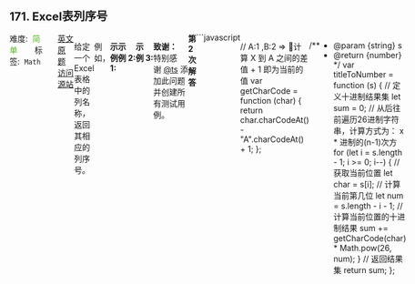 <div style="font-size: 20px; margin-bottom: 15px; font-weight: bold;">171. Excel表列序号</div>
<div style="display: flex; font-size: 14px; justify-content: space-between;"><div><span style="margin-right: 30px;">难度:&nbsp;&nbsp;<label style="color: rgb(90, 183, 38);">简单</label></span><span style="margin-right: 30px;">标签:&nbsp;&nbsp;<code>Math</code></span></div><div><span style="margin-right: 15px;"><a href="https://leetcode.com/problems/excel-sheet-column-number/">英文原题</a></span><span><a href="https://leetcode-cn.com/problems/excel-sheet-column-number/">访问源站</a></span></div>
<hr style="height: 1px; margin: 1em 0px;" />
<p>给定一个Excel表格中的列名称，返回其相应的列序号。</p>

<p>例如，</p>

<pre>    A -&gt; 1
    B -&gt; 2
    C -&gt; 3
    ...
    Z -&gt; 26
    AA -&gt; 27
    AB -&gt; 28 
    ...
</pre>

<p><strong>示例 1:</strong></p>

<pre><strong>输入:</strong> &quot;A&quot;
<strong>输出:</strong> 1
</pre>

<p><strong>示例&nbsp;2:</strong></p>

<pre><strong>输入: </strong>&quot;AB&quot;
<strong>输出:</strong> 28
</pre>

<p><strong>示例&nbsp;3:</strong></p>

<pre><strong>输入: </strong>&quot;ZY&quot;
<strong>输出:</strong> 701</pre>

<p><strong>致谢：</strong><br>
特别感谢&nbsp;<a href="http://leetcode.com/discuss/user/ts">@ts</a>&nbsp;添加此问题并创建所有测试用例。</p>

<hr style="height: 1px; margin: 1em 0px;" />
<strong>第2次解答</strong>
```javascript

// A:1 ,B:2 =>  计算 X 到 A 之间的差值 + 1 即为当前的值
var getCharCode = function (char) {
  return char.charCodeAt() - "A".charCodeAt() + 1;
};

/**
 * @param {string} s
 * @return {number}
 */
var titleToNumber = function (s) {
  // 定义十进制结果集
  let sum = 0;
  // 从后往前遍历26进制字符串，计算方式为： x * 进制的(n-1)次方
  for (let i = s.length - 1; i >= 0; i--) {
    // 获取当前位置
    let char = s[i];
    // 计算当前第几位
    let num = s.length - i - 1;
    // 计算当前位置的十进制结果
    sum += getCharCode(char) * Math.pow(26, num);
  }
  // 返回结果集
  return sum;
};
```
<hr style="height: 1px; margin: 1em 0px;" />
<strong>第1次解答</strong>
```javascript

// A:1 ,B:2 =>  计算 X 到 A 之间的差值 + 1 即为当前的值
var getCharCode = function (char) {
  return char.charCodeAt() - "A".charCodeAt() + 1;
};

/**
 * @param {string} s
 * @return {number}
 */
var titleToNumber = function (s) {
  // 定义十进制结果集
  let sum = 0;
  // 从后往前遍历26进制字符串，计算方式为： x * 进制的(n-1)次方
  for (let i = s.length - 1; i >= 0; i--) {
    // 获取当前位置
    let char = s[i];
    // 计算当前第几位
    let num = s.length - i - 1;
    // 计算当前位置的十进制结果
    sum += getCharCode(char) * Math.pow(26, num);
  }
  // 返回结果集
  return sum;
};
```